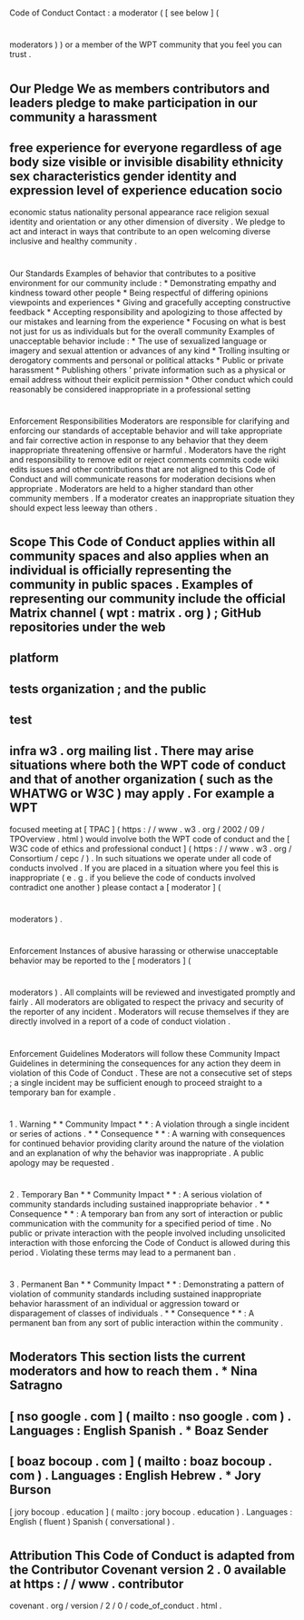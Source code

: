 #
Code
of
Conduct
Contact
:
a
moderator
(
[
see
below
]
(
#
moderators
)
)
or
a
member
of
the
WPT
community
that
you
feel
you
can
trust
.
#
#
Our
Pledge
We
as
members
contributors
and
leaders
pledge
to
make
participation
in
our
community
a
harassment
-
free
experience
for
everyone
regardless
of
age
body
size
visible
or
invisible
disability
ethnicity
sex
characteristics
gender
identity
and
expression
level
of
experience
education
socio
-
economic
status
nationality
personal
appearance
race
religion
sexual
identity
and
orientation
or
any
other
dimension
of
diversity
.
We
pledge
to
act
and
interact
in
ways
that
contribute
to
an
open
welcoming
diverse
inclusive
and
healthy
community
.
#
#
Our
Standards
Examples
of
behavior
that
contributes
to
a
positive
environment
for
our
community
include
:
*
Demonstrating
empathy
and
kindness
toward
other
people
*
Being
respectful
of
differing
opinions
viewpoints
and
experiences
*
Giving
and
gracefully
accepting
constructive
feedback
*
Accepting
responsibility
and
apologizing
to
those
affected
by
our
mistakes
and
learning
from
the
experience
*
Focusing
on
what
is
best
not
just
for
us
as
individuals
but
for
the
overall
community
Examples
of
unacceptable
behavior
include
:
*
The
use
of
sexualized
language
or
imagery
and
sexual
attention
or
advances
of
any
kind
*
Trolling
insulting
or
derogatory
comments
and
personal
or
political
attacks
*
Public
or
private
harassment
*
Publishing
others
'
private
information
such
as
a
physical
or
email
address
without
their
explicit
permission
*
Other
conduct
which
could
reasonably
be
considered
inappropriate
in
a
professional
setting
#
#
Enforcement
Responsibilities
Moderators
are
responsible
for
clarifying
and
enforcing
our
standards
of
acceptable
behavior
and
will
take
appropriate
and
fair
corrective
action
in
response
to
any
behavior
that
they
deem
inappropriate
threatening
offensive
or
harmful
.
Moderators
have
the
right
and
responsibility
to
remove
edit
or
reject
comments
commits
code
wiki
edits
issues
and
other
contributions
that
are
not
aligned
to
this
Code
of
Conduct
and
will
communicate
reasons
for
moderation
decisions
when
appropriate
.
Moderators
are
held
to
a
higher
standard
than
other
community
members
.
If
a
moderator
creates
an
inappropriate
situation
they
should
expect
less
leeway
than
others
.
#
#
Scope
This
Code
of
Conduct
applies
within
all
community
spaces
and
also
applies
when
an
individual
is
officially
representing
the
community
in
public
spaces
.
Examples
of
representing
our
community
include
the
official
Matrix
channel
(
wpt
:
matrix
.
org
)
;
GitHub
repositories
under
the
web
-
platform
-
tests
organization
;
and
the
public
-
test
-
infra
w3
.
org
mailing
list
.
There
may
arise
situations
where
both
the
WPT
code
of
conduct
and
that
of
another
organization
(
such
as
the
WHATWG
or
W3C
)
may
apply
.
For
example
a
WPT
-
focused
meeting
at
[
TPAC
]
(
https
:
/
/
www
.
w3
.
org
/
2002
/
09
/
TPOverview
.
html
)
would
involve
both
the
WPT
code
of
conduct
and
the
[
W3C
code
of
ethics
and
professional
conduct
]
(
https
:
/
/
www
.
w3
.
org
/
Consortium
/
cepc
/
)
.
In
such
situations
we
operate
under
all
code
of
conducts
involved
.
If
you
are
placed
in
a
situation
where
you
feel
this
is
inappropriate
(
e
.
g
.
if
you
believe
the
code
of
conducts
involved
contradict
one
another
)
please
contact
a
[
moderator
]
(
#
moderators
)
.
#
#
Enforcement
Instances
of
abusive
harassing
or
otherwise
unacceptable
behavior
may
be
reported
to
the
[
moderators
]
(
#
moderators
)
.
All
complaints
will
be
reviewed
and
investigated
promptly
and
fairly
.
All
moderators
are
obligated
to
respect
the
privacy
and
security
of
the
reporter
of
any
incident
.
Moderators
will
recuse
themselves
if
they
are
directly
involved
in
a
report
of
a
code
of
conduct
violation
.
#
#
Enforcement
Guidelines
Moderators
will
follow
these
Community
Impact
Guidelines
in
determining
the
consequences
for
any
action
they
deem
in
violation
of
this
Code
of
Conduct
.
These
are
not
a
consecutive
set
of
steps
;
a
single
incident
may
be
sufficient
enough
to
proceed
straight
to
a
temporary
ban
for
example
.
#
#
#
1
.
Warning
*
*
Community
Impact
*
*
:
A
violation
through
a
single
incident
or
series
of
actions
.
*
*
Consequence
*
*
:
A
warning
with
consequences
for
continued
behavior
providing
clarity
around
the
nature
of
the
violation
and
an
explanation
of
why
the
behavior
was
inappropriate
.
A
public
apology
may
be
requested
.
#
#
#
2
.
Temporary
Ban
*
*
Community
Impact
*
*
:
A
serious
violation
of
community
standards
including
sustained
inappropriate
behavior
.
*
*
Consequence
*
*
:
A
temporary
ban
from
any
sort
of
interaction
or
public
communication
with
the
community
for
a
specified
period
of
time
.
No
public
or
private
interaction
with
the
people
involved
including
unsolicited
interaction
with
those
enforcing
the
Code
of
Conduct
is
allowed
during
this
period
.
Violating
these
terms
may
lead
to
a
permanent
ban
.
#
#
#
3
.
Permanent
Ban
*
*
Community
Impact
*
*
:
Demonstrating
a
pattern
of
violation
of
community
standards
including
sustained
inappropriate
behavior
harassment
of
an
individual
or
aggression
toward
or
disparagement
of
classes
of
individuals
.
*
*
Consequence
*
*
:
A
permanent
ban
from
any
sort
of
public
interaction
within
the
community
.
#
#
Moderators
This
section
lists
the
current
moderators
and
how
to
reach
them
.
*
Nina
Satragno
-
[
nso
google
.
com
]
(
mailto
:
nso
google
.
com
)
.
Languages
:
English
Spanish
.
*
Boaz
Sender
-
[
boaz
bocoup
.
com
]
(
mailto
:
boaz
bocoup
.
com
)
.
Languages
:
English
Hebrew
.
*
Jory
Burson
-
[
jory
bocoup
.
education
]
(
mailto
:
jory
bocoup
.
education
)
.
Languages
:
English
(
fluent
)
Spanish
(
conversational
)
.
#
#
Attribution
This
Code
of
Conduct
is
adapted
from
the
Contributor
Covenant
version
2
.
0
available
at
https
:
/
/
www
.
contributor
-
covenant
.
org
/
version
/
2
/
0
/
code_of_conduct
.
html
.
